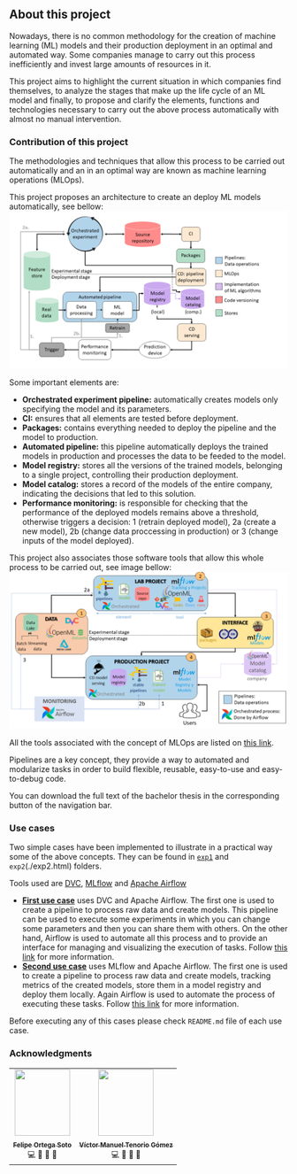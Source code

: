 ## About this project

Nowadays, there is no common methodology for the creation of machine learning (ML) models and their production deployment in an optimal and automated way. Some companies manage to carry out this process inefficiently and invest large amounts of resources in it.

This project aims to highlight the current situation in which companies find themselves, to analyze the stages that make up the life cycle of an ML model and finally, to propose and clarify the elements, functions and technologies necessary to carry out the above process automatically with almost no manual intervention.

### Contribution of this project
The methodologies and techniques that allow this process to be carried out automatically and an in an optimal way are known as machine learning operations (MLOps).

This project proposes an architecture to create an deploy ML models automatically, see bellow:
![Fully automated high-level process](assets/images/high_level.png "Fully automated process")

Some important elements are:
- **Orchestrated experiment pipeline:** automatically creates models only specifying the model and its parameters.
- **CI:** ensures that all elements are tested before deployment.
- **Packages:** contains everything needed to deploy the pipeline and the model to production.
- **Automated pipeline:** this pipeline automatically deploys the trained models in production and processes the data to be feeded to the model.
- **Model registry:** stores all the versions of the trained models, belonging to a single project, controlling their production deployment.
- **Model catalog:** stores a record of the models of the entire company, indicating the decisions that led to this solution.
- **Performance monitoring:** is responsible for checking that the performance of the deployed models remains above a threshold, otherwise triggers a decision: 1 (retrain deployed model), 2a (create a new model), 2b (change data proccessing in production) or 3 (change inputs of the model deployed).

This project also associates those software tools that allow this whole process to be carried out, see image bellow:
![Tools that take care of implementing each step](assets/images/tools.png "Tools in fully automated process")

All the tools associated with the concept of MLOps are listed on [this link](https://github.com/EthicalML/awesome-production-machine-learning#model-serving-and-monitoring).

Pipelines are a key concept, they provide a way to automated and modularize tasks in order to build flexible, reusable, easy-to-use and easy-to-debug code.

You can download the full text of the bachelor thesis in the corresponding button of the navigation bar.

### Use cases

Two simple cases have been implemented to illustrate in a practical way some of the above concepts. They can be found in [`exp1`](./exp1.html) and `exp2`(./exp2.html) folders.

Tools used are [DVC](https://dvc.org/), [MLflow](https://www.mlflow.org/) and [Apache Airflow](https://airflow.apache.org/docs/apache-airflow/stable/index.html)

- [**First use case**](./exp1.html) uses DVC and Apache Airflow. The first one is used to create a pipeline to process raw data and create models. This pipeline can be used to execute some experiments in which you can change some parameters and then you can share them with others. On the other hand, Airflow is used to automate all this process and to provide an interface for managing and visualizing the execution of tasks. Follow [this link](./exp1.html) for more information. 
- [**Second use case**](./exp2.html)  uses MLflow and Apache Airflow. The first one is used to create a pipeline to process raw data and create models, tracking metrics of the created models, store them in a model registry and deploy them locally. Again Airflow is used to automate the process of executing these tasks. Follow [this link](./exp2.html) for more information.

Before executing any of this cases please check `README.md` file of each use case.

### Acknowledgments
<table>
  <tr>
<td align="center"><a href="https://github.com/glimmerphoenix"><img src="https://avatars.githubusercontent.com/u/1359409?v=4" height="120" width="100px;" alt=""/><br /><sub><b>Felipe Ortega Soto</b></sub></a><br /><a title="Code">💻</a> <a title="Answering Questions">💬</a> <a title="Documentation">📖</a> <a title="Talks" >📢</a></td>
  
<td align="center"><a href="https://github.com/vmtenorio"><img src="https://github.com/vmtenorio/vmtenorio.github.io/blob/master/images/vmtg.jpg?raw=true" height="120" width="100px;" alt=""/><br /><sub><b>Víctor Manuel Tenorio Gómez</b></sub></a><br /><a title="Code">💻</a> <a title="Answering Questions">💬</a> <a title="Documentation">📖</a> <a title="Reviewed Pull Requests" >👀</a></td>
</tr>  
</table>

